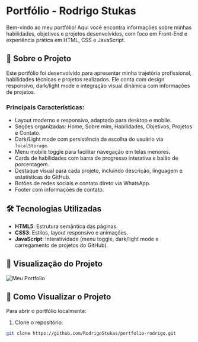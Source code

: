 # Portfólio - Rodrigo Stukas

Bem-vindo ao meu portfólio! Aqui você encontra informações sobre minhas habilidades, objetivos e projetos desenvolvidos, com foco em Front-End e experiência prática em HTML, CSS e JavaScript.

## 🌟 Sobre o Projeto

Este portfólio foi desenvolvido para apresentar minha trajetória profissional, habilidades técnicas e projetos realizados. Ele conta com design responsivo, dark/light mode e integração visual dinâmica com informações de projetos.

### Principais Características:
- Layout moderno e responsivo, adaptado para desktop e mobile.
- Seções organizadas: Home, Sobre mim, Habilidades, Objetivos, Projetos e Contato.
- Dark/Light mode com persistência da escolha do usuário via `localStorage`.
- Menu mobile toggle para facilitar navegação em telas menores.
- Cards de habilidades com barra de progresso interativa e balão de porcentagem.
- Destaque visual para cada projeto, incluindo descrição, linguagem e estatísticas do GitHub.
- Botões de redes sociais e contato direto via WhatsApp.
- Footer com informações de contato.

## 🛠 Tecnologias Utilizadas

- **HTML5**: Estrutura semântica das páginas.
- **CSS3**: Estilos, layout responsivo e animações.
- **JavaScript**: Interatividade (menu toggle, dark/light mode e carregamento de projetos do GitHub).

## 👀 Visualização do Projeto

![Meu Portfolio](assets/img/portfolio-rodrigo.gif)


## 🚀 Como Visualizar o Projeto

Para abrir o portfólio localmente:

1. Clone o repositório:

```bash
git clone https://github.com/RodrigoStukas/portfolio-rodrigo.git
